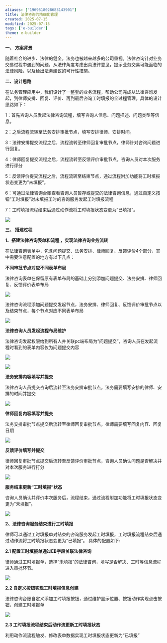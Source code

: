 ```yaml
---
aliases: ["1969518028683143901"]
title: 法律咨询的精细化管理
created: 2025-07-15
modified: 2025-07-15
tags: ['e-builder']
theme: e-builder
---
```


**一、 方案背景**

随着社会的进步、法律的健全，法务也被越来越多的公司重视。法律咨询针对业务交易过程中遇到的问题，从法律角度考虑出具法律意见，提示业务交易可能面临的法律风险，以及给出法务建议的可行性措施。

**二、设计思路**

在法务管理应用中，我们设计了一整套的业务流程，帮助公司完成从法律咨询发起，到律师安排、回复、评价、再到最后咨询工时填报的全过程管理。具体的设计思路如下：

1：首先咨询人员发起法律咨询流程，填写咨询人信息、问题描述、问题类型等信息。

2：之后流程流转至法务安排审批节点，填写安排律师、安排时间。

3：法律安排提交流程之后，流程流转至律师回复审批节点，律师针对咨询问题进行回复。

4：律师回复提交流程之后，流程流转至反馈评价审批节点，咨询人员对本次服务进行评分

5：反馈评价提交流程之后，流程流转至结束节点，通过流程附加功能将工时填报状态变更为”未填报”。

6：可通过法律咨询台账查看咨询人员暂存或提交的法律咨询信息，通过自定义按钮”工时填报”对未填报工时的咨询服务发起工时填报流程

7：工时填报流程结束后通过动作流将工时填报状态变更为”已填报”。

![](https://myhelpdoc.oss-cn-heyuan.aliyuncs.com/mdimages/211d4ae1edbb6df4db23054985222762.jpg)

**三、 搭建过程**

**1、搭建法律咨询表单和流程 ，实现法律咨询业务流转**

在法律咨询表单中，包含问题提交、法务安排、律师回复、反馈评价4个部分，其中需要注意配置的地方有以下几点：

**不同审批节点对应不同表单布局**

法律咨询表单在保留原有表单布局的基础上分别添加问题提交、法务安排、律师回复、反馈评价表单布局

![](https://myhelpdoc.oss-cn-heyuan.aliyuncs.com/mdimages/b73525d104ea5d5957be9829be5af2ed.jpg)

法律咨询流程添加问题提交发起节点，法务安排、律师回复、反馈评价审批节点以及结束节点，每个节点对应不同表单布局

![](https://myhelpdoc.oss-cn-heyuan.aliyuncs.com/mdimages/bfe4db6a13cf8a927b53ef89faddcdc0.jpg)

**法律咨询人员发起流程布局维护**

法律咨询发起权限给到所有人并关联pc端布局为”问题提交”，咨询人员在发起流程时看到的表单内容仅为问题提交内容

![](https://myhelpdoc.oss-cn-heyuan.aliyuncs.com/mdimages/2836a2c187e52c5664d5323c5d51b10c.jpg)

![](https://myhelpdoc.oss-cn-heyuan.aliyuncs.com/mdimages/bfbb2681c20c373537e1a5de23321403.jpg)

**法务安排内容填写并提交**

法律咨询人员提交咨询后流转至法务安排审批节点，法务需要填写安排的律师、安排的时间并提交

![](https://myhelpdoc.oss-cn-heyuan.aliyuncs.com/mdimages/283446e79f8d920ceba1347c94b78368.jpg)

**律师回复内容填写并提交**

法务安排审批节点提交后流转至律师回复审批节点，律师需要填写回复内容、回复日期

![](https://myhelpdoc.oss-cn-heyuan.aliyuncs.com/mdimages/4d299a516ee16e1f31227eaa2c425a52.jpg)

**反馈评价填写并提交**

律师回复审批节点提交后流转至反馈评价审批节点，咨询人员确认问题是否解决并对本次服务进行打分

![](https://myhelpdoc.oss-cn-heyuan.aliyuncs.com/mdimages/c636a24c5234f2f82335b85f23cc36b5.jpg)

**服务结束更新“工时填报”状态**

咨询人员确认并评价本次服务后，流程结束，通过流程附加功能将工时填报状态变更为”未填报”。

![](https://myhelpdoc.oss-cn-heyuan.aliyuncs.com/mdimages/d5c18fa8b30ea4fd561d5ca68946efcd.jpg)

**2、法律咨询服务结束进行工时填报**

律师可以通过工时填报单对结束的咨询服务发起工时填报，工时填报流程结束后通过动作流将工时填报状态变更为”已填报”。 具体的配置如下:

**2.1 配置工时填报单通过EB字段关联法律咨询**

律师通过工时填报单，选择“未填报”的法律咨询，填写是否解决、工时等信息流程进入审批环节。

![](https://myhelpdoc.oss-cn-heyuan.aliyuncs.com/mdimages/db24492dc214a4123005750824b3e39b.jpg)

**2.2 自定义按钮实现工时填报信息创建**

法律咨询台账自定义添加工时填报按钮，通过维护显示位置、按钮动作实现点击按钮，创建工时填报单

![](https://myhelpdoc.oss-cn-heyuan.aliyuncs.com/mdimages/bc5ba8a8c39be48e491fbfc0ebce0c35.jpg)

**2.3 工时填报流程结束后动作流更新工时填报状态**

利用动作流流程触发、修改表单数据实现工时填报状态更新为“已填报”

